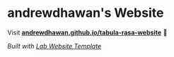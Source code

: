 
# andrewdhawan's Website

Visit **[andrewdhawan.github.io/tabula-rasa-website](https://andrewdhawan.github.io/tabula-rasa-website)** 🚀

_Built with [Lab Website Template](https://greene-lab.gitbook.io/lab-website-template-docs)_


